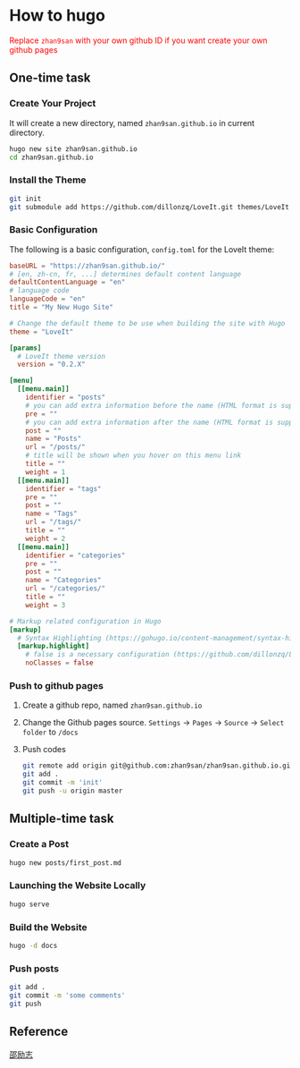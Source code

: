 # How to hugo

<span style="color:red">Replace `zhan9san` with your own github ID if you want
create your own github pages
</span>

## One-time task

### Create Your Project

It will create a new directory, named `zhan9san.github.io` in current directory.

```bash
hugo new site zhan9san.github.io
cd zhan9san.github.io
```

### Install the Theme

```bash
git init
git submodule add https://github.com/dillonzq/LoveIt.git themes/LoveIt
```

### Basic Configuration

The following is a basic configuration, `config.toml` for the LoveIt theme:

```toml
baseURL = "https://zhan9san.github.io/"
# [en, zh-cn, fr, ...] determines default content language
defaultContentLanguage = "en"
# language code
languageCode = "en"
title = "My New Hugo Site"

# Change the default theme to be use when building the site with Hugo
theme = "LoveIt"

[params]
  # LoveIt theme version
  version = "0.2.X"

[menu]
  [[menu.main]]
    identifier = "posts"
    # you can add extra information before the name (HTML format is supported), such as icons
    pre = ""
    # you can add extra information after the name (HTML format is supported), such as icons
    post = ""
    name = "Posts"
    url = "/posts/"
    # title will be shown when you hover on this menu link
    title = ""
    weight = 1
  [[menu.main]]
    identifier = "tags"
    pre = ""
    post = ""
    name = "Tags"
    url = "/tags/"
    title = ""
    weight = 2
  [[menu.main]]
    identifier = "categories"
    pre = ""
    post = ""
    name = "Categories"
    url = "/categories/"
    title = ""
    weight = 3

# Markup related configuration in Hugo
[markup]
  # Syntax Highlighting (https://gohugo.io/content-management/syntax-highlighting)
  [markup.highlight]
    # false is a necessary configuration (https://github.com/dillonzq/LoveIt/issues/158)
    noClasses = false

```

### Push to github pages

1. Create a github repo, named `zhan9san.github.io`
2. Change the Github pages source. `Settings` -> `Pages` -> `Source` -> `Select folder` to `/docs`
3. Push codes

    ```bash
    git remote add origin git@github.com:zhan9san/zhan9san.github.io.git
    git add .
    git commit -m 'init'
    git push -u origin master
    ```

## Multiple-time task

### Create a Post

```bash
hugo new posts/first_post.md
```

### Launching the Website Locally

```bash
hugo serve
```

### Build the Website

```bash
hugo -d docs
```

### Push posts

```bash
git add .
git commit -m 'some comments'
git push
```

## Reference

[邵励志](https://zhuanlan.zhihu.com/p/105021100)
